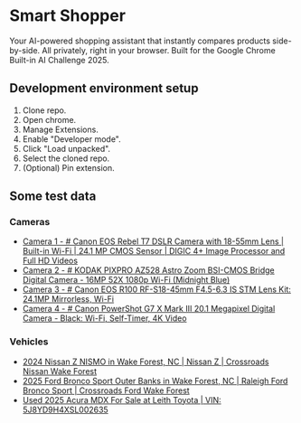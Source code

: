 # Smart Shopper
Your AI-powered shopping assistant that instantly compares products side-by-side. All privately, right in your browser. Built for the Google Chrome Built-in AI Challenge 2025.

## Development environment setup
1. Clone repo.
2. Open chrome.
3. Manage Extensions.
4. Enable "Developer mode".
5. Click "Load unpacked".
6. Select the cloned repo.
7. (Optional) Pin extension.

## Some test data
### Cameras
- [Camera 1 - # Canon EOS Rebel T7 DSLR Camera with 18-55mm Lens | Built-in Wi-Fi | 24.1 MP CMOS Sensor | DIGIC 4+ Image Processor and Full HD Videos](https://www.amazon.com/Canon-Rebel-T7-18-55mm-II/dp/B07C2Z21X5/ref=sr_1_5?dib=eyJ2IjoiMSJ9.Ezjbl03fB5nufV5HyxNdrVbJ10qxX3r1eA2SdG5PIH0zJDf0mbP0Y1yRao6Yf5Qo-ZxX0Qpto_GExZayfMbrGIwatt1-2cVCcPhfR3EvgFPQ2eZh1SD-Ea1dicQz8mgPkAI-rSHuJjMcsZiQCjXck86Kxp-CFidS-qZd8-IpW9wTfdwKEkFGhj6Kt-52vF5KitTjJLQqEAtFk5FwYwvGJOVCuJlcSSkNiJRHeMXODCM.Z2YtzPTZ-6bH1VKjVhDgax4RY2bUcPBfh16PNw7lQWg&dib_tag=se&keywords=camera&qid=1761421998&sr=8-5)
- [Camera 2 - # KODAK PIXPRO AZ528 Astro Zoom BSI-CMOS Bridge Digital Camera - 16MP 52X 1080p Wi-Fi (Midnight Blue)](https://www.walmart.com/ip/KODAK-PIXPRO-AZ528-Astro-Zoom-BSI-CMOS-Bridge-Digital-Camera-16MP-52X-1080p-Wi-Fi-Midnight-Blue/835791235?classType=REGULAR&adsRedirect=true)
- [Camera 3 - # Canon EOS R100 RF-S18-45mm F4.5-6.3 IS STM Lens Kit: 24.1MP Mirrorless, Wi-Fi](https://www.target.com/p/canon-eos-r100-rf-s18-45mm-f4-5-6-3-is-stm-lens-kit/-/A-89177813#lnk=sametab)
- [Camera 4 - # Canon PowerShot G7 X Mark III 20.1 Megapixel Digital Camera - Black: Wi-Fi, Self-Timer, 4K Video](https://www.target.com/p/canon-powershot-g7-x-mark-iii-20-1-megapixel-digital-camera-black/-/A-91467769#lnk=sametab)
### Vehicles
- [2024 Nissan Z NISMO in Wake Forest, NC | Nissan Z | Crossroads Nissan Wake Forest](https://www.crossroadsnissanwf.com/new-Wake+Forest-2024-Nissan-Z-NISMO-JN1BZ4CH7RM362973)
- [2025 Ford Bronco Sport Outer Banks in Wake Forest, NC | Raleigh Ford Bronco Sport | Crossroads Ford Wake Forest](https://www.crossroadsfordwakeforest.com/new-Wake+Forest-2025-Ford-Bronco+Sport-Outer+Banks-3FMCR9CN1SRF39126)
- [Used 2025 Acura MDX For Sale at Leith Toyota | VIN: 5J8YD9H4XSL002635](https://www.leithtoyota.com/used/Acura/2025-Acura-MDX-eb0b2978ac181ac43f14aa24cbd2d6b3.htm)
